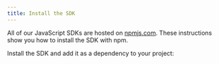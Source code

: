 ```yaml
---
title: Install the SDK
---
```

All of our JavaScript SDKs are hosted on [npmjs.com](https://www.npmjs.com). These instructions show you how to install the SDK with npm.

Install the SDK and add it as a dependency to your project:

<StackSnippet snippet="installsdk"/>

<NextSectionLink/>
